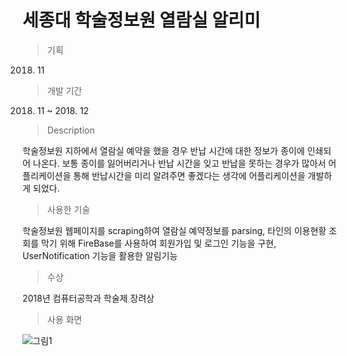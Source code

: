 # 세종대 학술정보원 열람실 알리미

> 기획

2018. 11

> 개발 기간

2018. 11 ~ 2018. 12

> Description

학술정보원 지하에서 열람실 예약을 했을 경우 반납 시간에 대한 정보가 종이에 인쇄되어 나온다. 보통 종이를 잃어버리거나 반납 시간을 잊고 반납을 못하는 경우가 많아서 어플리케이션을 통해 반납시간을 미리 알려주면 좋겠다는 생각에 어플리케이션을 개발하게 되었다.

> 사용한 기술

학술정보원 웹페이지를 scraping하여 열람실 예약정보를 parsing, 타인의 이용현황 조회를 막기 위해 FireBase를 사용하여 회원가입 및 로그인 기능을 구현, UserNotification 기능을 활용한 알림기능

> 수상

2018년 컴퓨터공학과 학술제 장려상

> 사용 화면

![그림1](https://user-images.githubusercontent.com/31726630/90327523-41992000-dfcf-11ea-9362-da66317bf50a.png)
